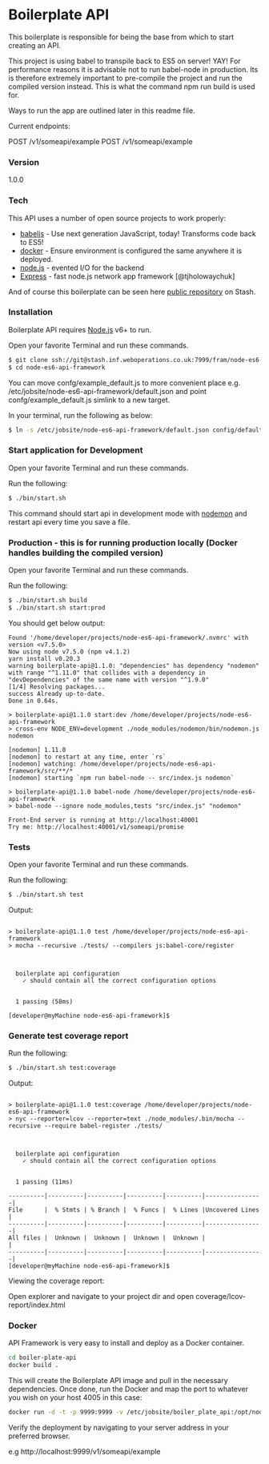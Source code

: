 # Boilerplate API

This boilerplate is responsible for being the base from which to start creating an API.

This project is using babel to transpile back to ES5 on server! YAY! For performance reasons it is advisable not to run babel-node in production.
Its is therefore extremely important to pre-compile the project and run the compiled version instead. This is what the command npm run build
is used for.

Ways to run the app are outlined later in this readme file.

Current endpoints:

POST /v1/someapi/example
POST /v1/someapi/example

### Version
1.0.0

### Tech

This API uses a number of open source projects to work properly:

* [babeljs] - Use next generation JavaScript, today! Transforms code back to ES5!
* [docker] - Ensure environment is configured the same anywhere it is deployed.
* [node.js] - evented I/O for the backend
* [Express] - fast node.js network app framework [@tjholowaychuk]

And of course this boilerplate can be seen here [public repository][git-repo-url]
 on Stash.

### Installation

Boilerplate API requires [Node.js](https://nodejs.org/) v6+ to run.

Open your favorite Terminal and run these commands.

```sh
$ git clone ssh://git@stash.inf.weboperations.co.uk:7999/fram/node-es6-api-framework.git
$ cd node-es6-api-framework
```

You can move confg/example_default.js to more convenient place e.g.  /etc/jobsite/node-es6-api-framework/default.json and point confg/example_default.js simlink to a new target.

In your terminal, run the following as below:

```sh
$ ln -s /etc/jobsite/node-es6-api-framework/default.json config/default.json
```

### Start application for Development

Open your favorite Terminal and run these commands.

Run the following:

```sh
$ ./bin/start.sh
```

This command should start api in development mode with [nodemon] and restart api every time you save a file.

### Production - this is for running production locally (Docker handles building the compiled version)

Open your favorite Terminal and run these commands.

Run the following:

```sh
$ ./bin/start.sh build
$ ./bin/start.sh start:prod
```

You should get below output:
```[developer@myMachine node-es6-api-framework]$ ./bin/start.sh
Found '/home/developer/projects/node-es6-api-framework/.nvmrc' with version <v7.5.0>
Now using node v7.5.0 (npm v4.1.2)
yarn install v0.20.3
warning boilerplate-api@1.1.0: "dependencies" has dependency "nodemon" with range "^1.11.0" that collides with a dependency in "devDependencies" of the same name with version "^1.9.0"
[1/4] Resolving packages...
success Already up-to-date.
Done in 0.64s.

> boilerplate-api@1.1.0 start:dev /home/developer/projects/node-es6-api-framework
> cross-env NODE_ENV=development ./node_modules/nodemon/bin/nodemon.js nodemon

[nodemon] 1.11.0
[nodemon] to restart at any time, enter `rs`
[nodemon] watching: /home/developer/projects/node-es6-api-framework/src/**/*
[nodemon] starting `npm run babel-node -- src/index.js nodemon`

> boilerplate-api@1.1.0 babel-node /home/developer/projects/node-es6-api-framework
> babel-node --ignore node_modules,tests "src/index.js" "nodemon"

Front-End server is running at http://localhost:40001
Try me: http://localhost:40001/v1/someapi/promise
```

### Tests

Open your favorite Terminal and run these commands.

Run the following:

```sh
$ ./bin/start.sh test
```

Output:
```[developer@myMachine node-es6-api-framework]$ ./bin/start.sh test

> boilerplate-api@1.1.0 test /home/developer/projects/node-es6-api-framework
> mocha --recursive ./tests/ --compilers js:babel-core/register



  boilerplate api configuration
    ✓ should contain all the correct configuration options


  1 passing (58ms)

[developer@myMachine node-es6-api-framework]$
```

### Generate test coverage report

Run the following:

```sh
$ ./bin/start.sh test:coverage
```

Output:
```[developer@myMachine node-es6-api-framework]$ ./bin/start.sh test:coverage

> boilerplate-api@1.1.0 test:coverage /home/developer/projects/node-es6-api-framework
> nyc --reporter=lcov --reporter=text ./node_modules/.bin/mocha --recursive --require babel-register ./tests/



  boilerplate api configuration
    ✓ should contain all the correct configuration options


  1 passing (11ms)

----------|----------|----------|----------|----------|----------------|
File      |  % Stmts | % Branch |  % Funcs |  % Lines |Uncovered Lines |
----------|----------|----------|----------|----------|----------------|
All files |  Unknown |  Unknown |  Unknown |  Unknown |                |
----------|----------|----------|----------|----------|----------------|
[developer@myMachine node-es6-api-framework]$
```

Viewing the coverage report:

Open explorer and navigate to your project dir and open coverage/lcov-report/index.html

### Docker
API Framework is very easy to install and deploy as a Docker container.

```sh
cd boiler-plate-api
docker build .
```

This will create the Boilerplate API image and pull in the necessary dependencies. Once done, run the Docker and map the port to whatever you wish on your host 4005 in this case:

```sh
docker run -d -t -p 9999:9999 -v /etc/jobsite/boiler_plate_api:/opt/nodeapp/config -v /etc/jobsite/oracle:/etc/jobsite/oracle -v /var/lib/docker/logs/boiler_plate_api/logs:/opt/boiler_plate_api/logs --name boiler_plate_api --restart=always boiler_plate_api
```

Verify the deployment by navigating to your server address in your preferred browser.

e.g http://localhost:9999/v1/someapi/example

[//]: # (These are reference links used in the body of this note and get stripped out when the markdown processor does its job. There is no need to format nicely because it shouldn't be seen. Thanks SO - http://stackoverflow.com/questions/4823468/store-comments-in-markdown-syntax)


   [babeljs]: <https://babeljs.io/>
   [docker]: <https://www.docker.com/>
   [git-repo-url]: <http://stash.inf.weboperations.co.uk:7990/projects/SIFTR/repos/recruiter-boilerplate-api/browse>
   [git-clone-url]: <ssh://git@stash.inf.weboperations.co.uk:7999/siftr/recruiter-boilerplate-api.git>
   [node.js]: <http://nodejs.org>
   [express]: <http://expressjs.com>
   [nodemon]: <https://github.com/remy/nodemon/blob/master/README.md>
